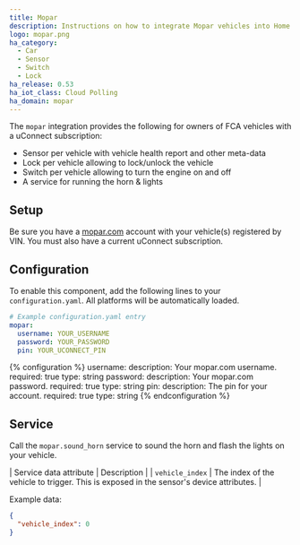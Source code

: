 ```yaml
---
title: Mopar
description: Instructions on how to integrate Mopar vehicles into Home Assistant.
logo: mopar.png
ha_category:
  - Car
  - Sensor
  - Switch
  - Lock
ha_release: 0.53
ha_iot_class: Cloud Polling
ha_domain: mopar
---
```


The `mopar` integration provides the following for owners of FCA vehicles with a uConnect subscription:

- Sensor per vehicle with vehicle health report and other meta-data
- Lock per vehicle allowing to lock/unlock the vehicle
- Switch per vehicle allowing to turn the engine on and off
- A service for running the horn & lights

## Setup

Be sure you have a [mopar.com](http://mopar.com) account with your vehicle(s) registered by VIN. You must also have a current uConnect subscription.

## Configuration

To enable this component, add the following lines to your `configuration.yaml`. All platforms will be automatically loaded.

```yaml
# Example configuration.yaml entry
mopar:
  username: YOUR_USERNAME
  password: YOUR_PASSWORD
  pin: YOUR_UCONNECT_PIN
```

{% configuration %}
username:
  description: Your mopar.com username.
  required: true
  type: string
password:
  description: Your mopar.com password.
  required: true
  type: string
pin:
  description: The pin for your account.
  required: true
  type: string
{% endconfiguration %}

## Service

Call the `mopar.sound_horn` service to sound the horn and flash the lights on your vehicle.

| Service data attribute | Description |
| `vehicle_index`        | The index of the vehicle to trigger. This is exposed in the sensor's device attributes. |

Example data:

```json
{
  "vehicle_index": 0
}
```
